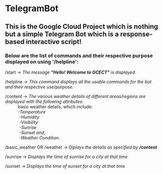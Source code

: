 # TelegramBot

## This is the Google Cloud Project which is nothing but a simple Telegram Bot which is a response-based interactive script!


### Below are the list of commands and their respective purpose displayed on using **'/helpline'**:

  /start -> *The message **"Hello! Welcome to GCECT"** is displayed.*
  
  /helpline -> *This command displays all the usable commands for the bot and their respective use/purpose.*
  
  /content -> *The various weather details of different areas/regions are displayed with the following attributes:*  
               &emsp;&emsp;&emsp;basic weather details, which include:  
                            &emsp;&emsp;&emsp;*-Temperature  
                            &emsp;&emsp;&emsp; -Humidity  
                            &emsp;&emsp;&emsp; -Visibility  
                            &emsp;&emsp;&emsp; -Sunrise   
                            &emsp;&emsp;&emsp; -Sunset and,  
                            &emsp;&emsp;&emsp; -Weather Condition.*
                
  /basic_weather OR /weather -> *Diplays the details as specified by **/content***
  
  /sunrise -> *Displays the time of sunrise for a city at that time*
  
  /sunset -> *Displays the time of sunset for a city at that time*
  
